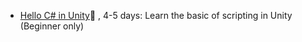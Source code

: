 
- [Hello C# in Unity](HelloUnity/Scripting/index.md)🚷 , 4-5 days: Learn the basic of scripting in Unity (Beginner only)

